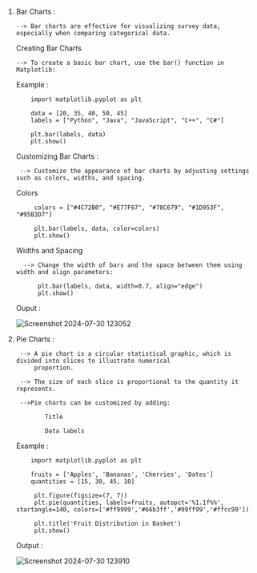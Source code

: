1) Bar Charts :

       --> Bar charts are effective for visualizing survey data, especially when comparing categorical data.
   Creating Bar Charts
   
       --> To create a basic bar chart, use the bar() function in Matplotlib:
    Example :

           import matplotlib.pyplot as plt

           data = [20, 35, 40, 50, 45]
           labels = ["Python", "Java", "JavaScript", "C++", "C#"]

           plt.bar(labels, data)
           plt.show()

    Customizing Bar Charts : 
      
        --> Customize the appearance of bar charts by adjusting settings such as colors, widths, and spacing.

    Colors
    

            colors = ["#4C72B0", "#E77F67", "#78C679", "#1D953F", "#95B3D7"]

            plt.bar(labels, data, color=colors)
            plt.show()
   
    Widths and Spacing

         --> Change the width of bars and the space between them using width and align parameters:

             plt.bar(labels, data, width=0.7, align="edge")
             plt.show()
   Ouput :
   
   ![Screenshot 2024-07-30 123052](https://github.com/user-attachments/assets/fe9a0228-8d7e-45b3-a217-c0245433e7ec)

2) Pie Charts :

        --> A pie chart is a circular statistical graphic, which is divided into slices to illustrate numerical
            proportion.
   
        --> The size of each slice is proportional to the quantity it represents.
   
        -->Pie charts can be customized by adding:
   
               Title
   
               Data labels

   Example :

           import matplotlib.pyplot as plt

           fruits = ['Apples', 'Bananas', 'Cherries', 'Dates']
           quantities = [15, 30, 45, 10]

            plt.figure(figsize=(7, 7))
            plt.pie(quantities, labels=fruits, autopct='%1.1f%%', startangle=140, colors=['#ff9999','#66b3ff','#99ff99','#ffcc99'])

            plt.title('Fruit Distribution in Basket')
            plt.show()

   Output :

    ![Screenshot 2024-07-30 123910](https://github.com/user-attachments/assets/cf524fca-7e75-480d-bd59-5a96a5d6ea5d)

   

       

